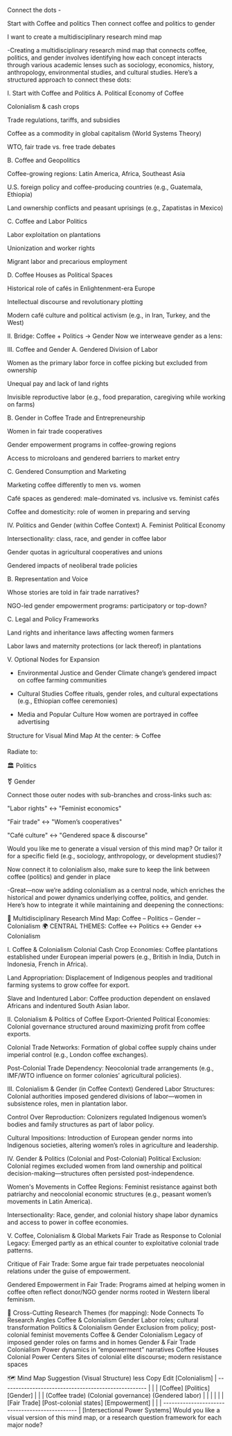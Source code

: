 Connect the dots - 

Start with Coffee and politics 
Then connect coffee and politics to gender

I want to create a multidisciplinary research mind map 

-Creating a multidisciplinary research mind map that connects coffee, politics, and gender involves identifying how each concept interacts through various academic lenses such as sociology, economics, history, anthropology, environmental studies, and cultural studies. Here’s a structured approach to connect these dots:

I. Start with Coffee and Politics
A. Political Economy of Coffee

Colonialism & cash crops

Trade regulations, tariffs, and subsidies

Coffee as a commodity in global capitalism (World Systems Theory)

WTO, fair trade vs. free trade debates

B. Coffee and Geopolitics

Coffee-growing regions: Latin America, Africa, Southeast Asia

U.S. foreign policy and coffee-producing countries (e.g., Guatemala, Ethiopia)

Land ownership conflicts and peasant uprisings (e.g., Zapatistas in Mexico)

C. Coffee and Labor Politics

Labor exploitation on plantations

Unionization and worker rights

Migrant labor and precarious employment

D. Coffee Houses as Political Spaces

Historical role of cafés in Enlightenment-era Europe

Intellectual discourse and revolutionary plotting

Modern café culture and political activism (e.g., in Iran, Turkey, and the West)

II. Bridge: Coffee + Politics → Gender
Now we interweave gender as a lens:

III. Coffee and Gender
A. Gendered Division of Labor

Women as the primary labor force in coffee picking but excluded from ownership

Unequal pay and lack of land rights

Invisible reproductive labor (e.g., food preparation, caregiving while working on farms)

B. Gender in Coffee Trade and Entrepreneurship

Women in fair trade cooperatives

Gender empowerment programs in coffee-growing regions

Access to microloans and gendered barriers to market entry

C. Gendered Consumption and Marketing

Marketing coffee differently to men vs. women

Café spaces as gendered: male-dominated vs. inclusive vs. feminist cafés

Coffee and domesticity: role of women in preparing and serving

IV. Politics and Gender (within Coffee Context)
A. Feminist Political Economy

Intersectionality: class, race, and gender in coffee labor

Gender quotas in agricultural cooperatives and unions

Gendered impacts of neoliberal trade policies

B. Representation and Voice

Whose stories are told in fair trade narratives?

NGO-led gender empowerment programs: participatory or top-down?

C. Legal and Policy Frameworks

Land rights and inheritance laws affecting women farmers

Labor laws and maternity protections (or lack thereof) in plantations

V. Optional Nodes for Expansion
- Environmental Justice and Gender
Climate change’s gendered impact on coffee farming communities

- Cultural Studies
Coffee rituals, gender roles, and cultural expectations (e.g., Ethiopian coffee ceremonies)

- Media and Popular Culture
How women are portrayed in coffee advertising

Structure for Visual Mind Map
At the center:
☕ Coffee

Radiate to:

🏛️ Politics

⚧️ Gender

Connect those outer nodes with sub-branches and cross-links such as:

"Labor rights" ↔ "Feminist economics"

"Fair trade" ↔ "Women’s cooperatives"

"Café culture" ↔ "Gendered space & discourse"

Would you like me to generate a visual version of this mind map? Or tailor it for a specific field (e.g., sociology, anthropology, or development studies)?


Now connect it to colonialism also, make sure to keep the link between coffee (politics) and gender in place

-Great—now we’re adding colonialism as a central node, which enriches the historical and power dynamics underlying coffee, politics, and gender. Here’s how to integrate it while maintaining and deepening the connections:

🧠 Multidisciplinary Research Mind Map: Coffee – Politics – Gender – Colonialism
🌍 CENTRAL THEMES:
Coffee ↔ Politics ↔ Gender ↔ Colonialism

I. Coffee & Colonialism
Colonial Cash Crop Economies:
Coffee plantations established under European imperial powers (e.g., British in India, Dutch in Indonesia, French in Africa).

Land Appropriation:
Displacement of Indigenous peoples and traditional farming systems to grow coffee for export.

Slave and Indentured Labor:
Coffee production dependent on enslaved Africans and indentured South Asian labor.

II. Colonialism & Politics of Coffee
Export-Oriented Political Economies:
Colonial governance structured around maximizing profit from coffee exports.

Colonial Trade Networks:
Formation of global coffee supply chains under imperial control (e.g., London coffee exchanges).

Post-Colonial Trade Dependency:
Neocolonial trade arrangements (e.g., IMF/WTO influence on former colonies’ agricultural policies).

III. Colonialism & Gender (in Coffee Context)
Gendered Labor Structures:
Colonial authorities imposed gendered divisions of labor—women in subsistence roles, men in plantation labor.

Control Over Reproduction:
Colonizers regulated Indigenous women’s bodies and family structures as part of labor policy.

Cultural Impositions:
Introduction of European gender norms into Indigenous societies, altering women’s roles in agriculture and leadership.

IV. Gender & Politics (Colonial and Post-Colonial)
Political Exclusion:
Colonial regimes excluded women from land ownership and political decision-making—structures often persisted post-independence.

Women's Movements in Coffee Regions:
Feminist resistance against both patriarchy and neocolonial economic structures (e.g., peasant women’s movements in Latin America).

Intersectionality:
Race, gender, and colonial history shape labor dynamics and access to power in coffee economies.

V. Coffee, Colonialism & Global Markets
Fair Trade as Response to Colonial Legacy:
Emerged partly as an ethical counter to exploitative colonial trade patterns.

Critique of Fair Trade:
Some argue fair trade perpetuates neocolonial relations under the guise of empowerment.

Gendered Empowerment in Fair Trade:
Programs aimed at helping women in coffee often reflect donor/NGO gender norms rooted in Western liberal feminism.

🔗 Cross-Cutting Research Themes (for mapping):
Node	Connects To	Research Angles
Coffee & Colonialism	Gender	Labor roles; cultural transformation
Politics & Colonialism	Gender	Exclusion from policy; post-colonial feminist movements
Coffee & Gender	Colonialism	Legacy of imposed gender roles on farms and in homes
Gender & Fair Trade	Colonialism	Power dynamics in “empowerment” narratives
Coffee Houses	Colonial Power Centers	Sites of colonial elite discourse; modern resistance spaces

🗺️ Mind Map Suggestion (Visual Structure)
less
Copy
Edit
                         [Colonialism]
                              |
        ----------------------------------------------------
        |                     |                            |
    [Coffee]             [Politics]                   [Gender]
        |                     |                            |
     (Coffee trade)   (Colonial governance)      (Gendered labor)
        |                     |                            |
        |                     |                            |
    [Fair Trade]       [Post-colonial states]       [Empowerment]
        |                     |                            |
        -----------------------------------------------
                              |
                  [Intersectional Power Systems]
Would you like a visual version of this mind map, or a research question framework for each major node?